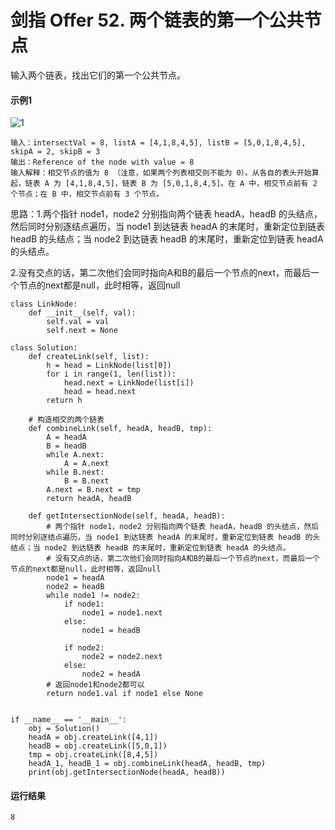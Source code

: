 # 剑指 Offer 52. 两个链表的第一个公共节点
输入两个链表，找出它们的第一个公共节点。

#### 示例1
![1](https://github.com/CamWu-cyber/leetcode/blob/master/%E9%93%BE%E8%A1%A8%E6%93%8D%E4%BD%9C/1.JPG)

    输入：intersectVal = 8, listA = [4,1,8,4,5], listB = [5,0,1,8,4,5], skipA = 2, skipB = 3
    输出：Reference of the node with value = 8
    输入解释：相交节点的值为 8 （注意，如果两个列表相交则不能为 0）。从各自的表头开始算起，链表 A 为 [4,1,8,4,5]，链表 B 为 [5,0,1,8,4,5]。在 A 中，相交节点前有 2 个节点；在 B 中，相交节点前有 3 个节点。

思路：1.两个指针 node1，node2 分别指向两个链表 headA，headB 的头结点，然后同时分别逐结点遍历，当 node1 到达链表 headA 的末尾时，重新定位到链表 headB 的头结点；当 node2 到达链表 headB 的末尾时，重新定位到链表 headA 的头结点。

2.没有交点的话，第二次他们会同时指向A和B的最后一个节点的next，而最后一个节点的next都是null，此时相等，返回null

    class LinkNode:
        def __init__(self, val):
            self.val = val
            self.next = None

    class Solution:
        def createLink(self, list):
            h = head = LinkNode(list[0])
            for i in range(1, len(list)):
                head.next = LinkNode(list[i])
                head = head.next
            return h

        # 构造相交的两个链表
        def combineLink(self, headA, headB, tmp):
            A = headA
            B = headB
            while A.next:
                A = A.next
            while B.next:
                B = B.next
            A.next = B.next = tmp
            return headA, headB

        def getIntersectionNode(self, headA, headB):
            # 两个指针 node1，node2 分别指向两个链表 headA，headB 的头结点，然后同时分别逐结点遍历，当 node1 到达链表 headA 的末尾时，重新定位到链表 headB 的头结点；当 node2 到达链表 headB 的末尾时，重新定位到链表 headA 的头结点。
            # 没有交点的话，第二次他们会同时指向A和B的最后一个节点的next，而最后一个节点的next都是null，此时相等，返回null
            node1 = headA
            node2 = headB
            while node1 != node2:
                if node1:
                    node1 = node1.next
                else:
                    node1 = headB

                if node2:
                    node2 = node2.next
                else:
                    node2 = headA
            # 返回node1和node2都可以
            return node1.val if node1 else None


    if __name__ == '__main__':
        obj = Solution()
        headA = obj.createLink([4,1])
        headB = obj.createLink([5,0,1])
        tmp = obj.createLink([8,4,5])
        headA_1, headB_1 = obj.combineLink(headA, headB, tmp)
        print(obj.getIntersectionNode(headA, headB))
        
#### 运行结果
    8
